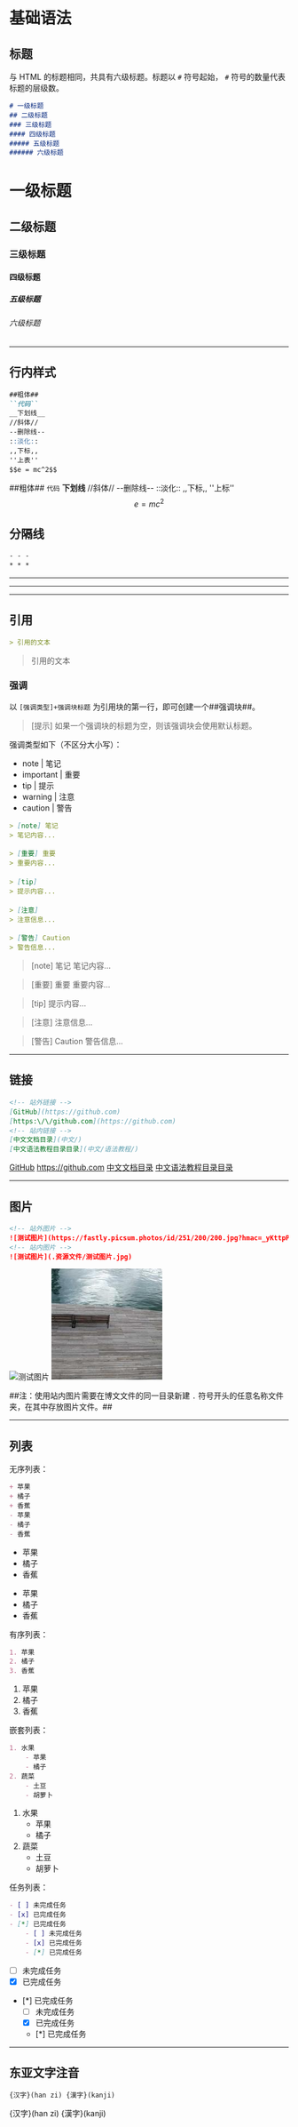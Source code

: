 # 基础语法

## 标题

与 HTML 的标题相同，共具有六级标题。标题以 ``#`` 符号起始， ``#`` 符号的数量代表标题的层级数。

```markdown
# 一级标题
## 二级标题
### 三级标题
#### 四级标题
##### 五级标题
###### 六级标题
```
# 一级标题
## 二级标题
### 三级标题
#### 四级标题
##### 五级标题
###### 六级标题

- - -

## 行内样式

```markdown
##粗体##
``代码``
__下划线__
//斜体//
--删除线--
::淡化::
,,下标,,
''上表''
$$e = mc^2$$
```
##粗体##
``代码``
__下划线__
//斜体//
--删除线--
::淡化::
,,下标,,
''上标''
$$e = mc^2$$

## 分隔线

```markdown
- - -
* * *
```

- - -
* * *

- - -

## 引用

```markdown
> 引用的文本
```
> 引用的文本

### 强调

以 ``[强调类型]+强调块标题`` 为引用块的第一行，即可创建一个##强调块##。

> [提示]
> 如果一个强调块的标题为空，则该强调块会使用默认标题。

强调类型如下（不区分大小写）：
- note | 笔记
- important | 重要
- tip | 提示
- warning | 注意
- caution | 警告

```markdown
> [note] 笔记
> 笔记内容...

> [重要] 重要
> 重要内容...

> [tip]
> 提示内容...

> [注意]
> 注意信息...

> [警告] Caution
> 警告信息...
```

> [note] 笔记
> 笔记内容...

> [重要] 重要
> 重要内容...

> [tip]
> 提示内容...

> [注意]
> 注意信息...

> [警告] Caution
> 警告信息...

- - -

## 链接

```markdown
<!-- 站外链接 -->
[GitHub](https://github.com)
[https:\/\/github.com](https://github.com)
<!-- 站内链接 -->
[中文文档目录](中文/)
[中文语法教程目录目录](中文/语法教程/)
```
[GitHub](https://github.com)
[https:\/\/github.com](https://github.com)
[中文文档目录](中文/)
[中文语法教程目录目录](中文/语法教程/)

- - -

## 图片

```markdown
<!-- 站外图片 -->
![测试图片](https://fastly.picsum.photos/id/251/200/200.jpg?hmac=_yKttpPQLBisFkKPMRolKUyfZ89QQpENncPdrg8a1J0)
<!-- 站内图片 -->
![测试图片](.资源文件/测试图片.jpg)
```
![测试图片](https://fastly.picsum.photos/id/251/200/200.jpg?hmac=_yKttpPQLBisFkKPMRolKUyfZ89QQpENncPdrg8a1J0)
![测试图片](.资源文件/测试图片.jpg)

##注：使用站内图片需要在博文文件的同一目录新建 ``.`` 符号开头的任意名称文件夹，在其中存放图片文件。##

- - -

## 列表

无序列表：
```markdown
+ 苹果
+ 橘子
+ 香蕉
- 苹果
- 橘子
- 香蕉
```
+ 苹果
+ 橘子
+ 香蕉
- 苹果
- 橘子
- 香蕉

有序列表：
```markdown
1. 苹果
2. 橘子
3. 香蕉
```
1. 苹果
2. 橘子
3. 香蕉

嵌套列表：
```markdown
1. 水果
    - 苹果
    - 橘子
2. 蔬菜
    - 土豆
    - 胡萝卜
```
1. 水果  
    - 苹果
    - 橘子
2. 蔬菜
    - 土豆
    - 胡萝卜

任务列表：
```markdown
- [ ] 未完成任务
- [x] 已完成任务
- [*] 已完成任务
    - [ ] 未完成任务
    - [x] 已完成任务
    - [*] 已完成任务
```
- [ ] 未完成任务
- [x] 已完成任务
- [*] 已完成任务
    - [ ] 未完成任务
    - [x] 已完成任务
    - [*] 已完成任务

- - -

## 东亚文字注音
```markdown
{汉字}(han zi) {漢字}(kanji)
```
{汉字}(han zi) {漢字}(kanji)
